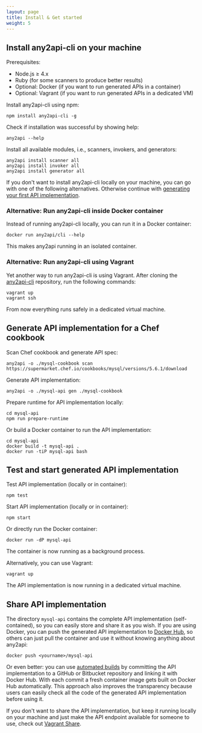 ```yaml
---
layout: page
title: Install & Get started
weight: 5
---
```


<a name="any2api-cli-npm"></a>

## Install any2api-cli on your machine

Prerequisites:

* Node.js &ge; 4.x
* Ruby (for some scanners to produce better results)
* Optional: Docker (if you want to run generated APIs in a container)
* Optional: Vagrant (if you want to run generated APIs in a dedicated VM)

Install any2api-cli using npm:

    npm install any2api-cli -g

Check if installation was successful by showing help:

    any2api --help

Install all available modules, i.e., scanners, invokers, and generators:

    any2api install scanner all
    any2api install invoker all
    any2api install generator all

If you don't want to install any2api-cli locally on your machine, you can go with one of the following alternatives. Otherwise continue with [generating your first API implementation](#generate).



<a name="any2api-cli-docker"></a>

### Alternative: Run any2api-cli inside Docker container

Instead of running any2api-cli locally, you can run it in a Docker container:

    docker run any2api/cli --help

This makes any2api running in an isolated container.



<a name="any2api-cli-vagrant"></a>

### Alternative: Run any2api-cli using Vagrant

Yet another way to run any2api-cli is using Vagrant. After cloning the [any2api-cli](https://github.com/any2api/any2api-cli) repository, run the following commands:

    vagrant up
    vagrant ssh

From now everything runs safely in a dedicated virtual machine.



<a name="generate"></a>

## Generate API implementation for a Chef cookbook

Scan Chef cookbook and generate API spec:

    any2api -o ./mysql-cookbook scan https://supermarket.chef.io/cookbooks/mysql/versions/5.6.1/download

Generate API implementation:

    any2api -o ./mysql-api gen ./mysql-cookbook

Prepare runtime for API implementation locally:

    cd mysql-api
    npm run prepare-runtime
    
Or build a Docker container to run the API implementation:

    cd mysql-api
    docker build -t mysql-api .
    docker run -tiP mysql-api bash



## Test and start generated API implementation

Test API implementation (locally or in container):

    npm test

Start API implementation (locally or in container):

    npm start

Or directly run the Docker container:

    docker run -dP mysql-api

The container is now running as a background process.

Alternatively, you can use Vagrant:

    vagrant up

The API implementation is now running in a dedicated virtual machine.



## Share API implementation

The directory `mysql-api` contains the complete API implementation (self-contained), so you can easily store and share it as you wish. If you are using Docker, you can push the generated API implementation to [Docker Hub](https://hub.docker.com), so others can just pull the container and use it without knowing anything about any2api:

    docker push <yourname>/mysql-api

Or even better: you can use [automated builds](http://docs.docker.com/docker-hub/builds) by committing the API implementation to a GitHub or Bitbucket repository and linking it with Docker Hub. With each commit a fresh container image gets built on Docker Hub automatically. This approach also improves the transparency because users can easily check all the code of the generated API implementation before using it.

If you don't want to share the API implementation, but keep it running locally on your machine and just make the API endpoint available for someone to use, check out [Vagrant Share](http://docs.vagrantup.com/v2/share).
